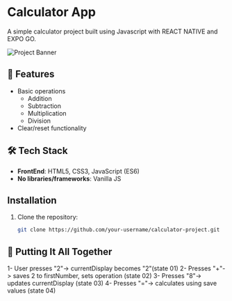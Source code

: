# Calculator App

A simple calculator project built using Javascript with REACT NATIVE and EXPO GO.

<img src="https://postimg.cc/FkkCYWhN" alt="Project Banner">

## 🌟 Features
 - Basic operations
    - Addition
    - Subtraction
    - Multiplication
    - Division
- Clear/reset functionality

## 🛠️ Tech Stack
- **FrontEnd**: HTML5, CSS3, JavaScript (ES6)
- **No libraries/frameworks**: Vanilla JS

## Installation
1. Clone the repository:
   ```bash
   git clone https://github.com/your-username/calculator-project.git


## 🧩 Putting It All Together
1- User presses "2"-> currentDisplay becomes "2"(state 01)
2- Presses "+"-> saves 2 to firstNumber, sets operation (state 02)
3- Presses "8"-> updates currentDisplay (state 03)
4- Presses "="-> calculates using save values (state 04)

